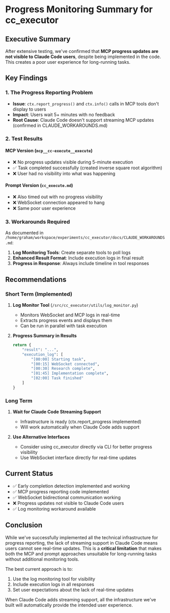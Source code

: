 # Progress Monitoring Summary for cc_executor

## Executive Summary

After extensive testing, we've confirmed that **MCP progress updates are not visible to Claude Code users**, despite being implemented in the code. This creates a poor user experience for long-running tasks.

## Key Findings

### 1. The Progress Reporting Problem

- **Issue**: `ctx.report_progress()` and `ctx.info()` calls in MCP tools don't display to users
- **Impact**: Users wait 5+ minutes with no feedback
- **Root Cause**: Claude Code doesn't support streaming MCP updates (confirmed in CLAUDE_WORKAROUNDS.md)

### 2. Test Results

#### MCP Version (`mcp__cc-execute__execute`)
- ❌ No progress updates visible during 5-minute execution
- ✅ Task completed successfully (created inverse square root algorithm)
- ❌ User had no visibility into what was happening

#### Prompt Version (`cc_execute.md`)
- ❌ Also timed out with no progress visibility
- ❌ WebSocket connection appeared to hang
- ❌ Same poor user experience

### 3. Workarounds Required

As documented in `/home/graham/workspace/experiments/cc_executor/docs/CLAUDE_WORKAROUNDS.md`:

1. **Log Monitoring Tools**: Create separate tools to poll logs
2. **Enhanced Result Format**: Include execution logs in final result
3. **Progress in Response**: Always include timeline in tool responses

## Recommendations

### Short Term (Implemented)

1. **Log Monitor Tool** (`/src/cc_executor/utils/log_monitor.py`)
   - Monitors WebSocket and MCP logs in real-time
   - Extracts progress events and displays them
   - Can be run in parallel with task execution

2. **Progress Summary in Results**
   ```python
   return {
       "result": "...",
       "execution_log": [
           "[00:00] Starting task",
           "[00:15] WebSocket connected",
           "[00:30] Research complete",
           "[01:45] Implementation complete",
           "[02:00] Task finished"
       ]
   }
   ```

### Long Term

1. **Wait for Claude Code Streaming Support**
   - Infrastructure is ready (ctx.report_progress implemented)
   - Will work automatically when Claude Code adds support

2. **Use Alternative Interfaces**
   - Consider using cc_executor directly via CLI for better progress visibility
   - Use WebSocket interface directly for real-time updates

## Current Status

- ✅ Early completion detection implemented and working
- ✅ MCP progress reporting code implemented
- ✅ WebSocket bidirectional communication working
- ❌ Progress updates not visible to Claude Code users
- ✅ Log monitoring workaround available

## Conclusion

While we've successfully implemented all the technical infrastructure for progress reporting, the lack of streaming support in Claude Code means users cannot see real-time updates. This is a **critical limitation** that makes both the MCP and prompt approaches unsuitable for long-running tasks without additional monitoring tools.

The best current approach is to:
1. Use the log monitoring tool for visibility
2. Include execution logs in all responses
3. Set user expectations about the lack of real-time updates

When Claude Code adds streaming support, all the infrastructure we've built will automatically provide the intended user experience.